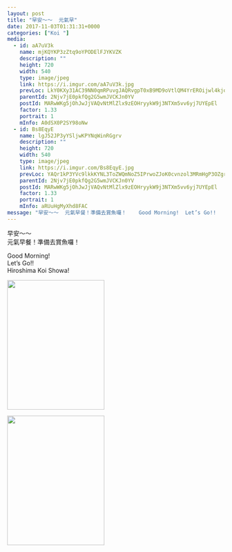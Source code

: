 ```yaml
---
layout: post
title: "早安～～  元氣早" 
date: 2017-11-03T01:31:31+0000 
categories: ["Koi "] 
media:
  - id: aA7uV3k
    name: mjKQYKP3zZtq9oYPODElFJYKVZK
    description: ""   
    height: 720
    width: 540
    type: image/jpeg
    link: https://i.imgur.com/aA7uV3k.jpg
    prevLoc: LkY0KXy31AC39NN0qmRPuvgJAQRvgpT0xB9MD9oVtlQM4YrEROijwl4kjojViJy7wG1x3MF05RDg9kNvS3921pqrv1FwGPPMX3OATGWGy4YP9QslVRYyK9ophMVmw8nvVxHNjxkV3zlrIqkKLVAMnMixk31xDqPmU7BqX725JNiYZZ5GmA7niXBAWNNvpZSDKjG7kjkri56ooPgR1AfjAgjwgD6pCJolVkjBzpSDLGx0lgYLf018pEOrkKUR9259rGM2fw9
    parentId: 2Njv7jE0pkfQg2G5wmJVCKJn0YV
    postId: MARwWKg5jOhJwJjVAQvNtMlZlx9zEOHryykW9j3NTXm5vv6yj7UYEpEl
    factor: 1.33
    portrait: 1
    mInfo: A0dSX0P2SY98oNw
  - id: Bs8EqyE
    name: lgJ52JP3yYSljwKPYNqWinRGgrv
    description: ""   
    height: 720
    width: 540
    type: image/jpeg
    link: https://i.imgur.com/Bs8EqyE.jpg
    prevLoc: YAQr1kP3YVc9lkkKYNL3ToZWQmNoZ5IPrwoZJoK0cvnzol3MRmHgP3OZgrgLTPGLRq07M4uWMK85mzVQf89ZDA3mXPFoE1QWynPqFLALvBEj6wh905M1r9nXHY6xVmLDy9CNpQ5wl8zPFkNXMkDjzgCY4zxr9mn1F4pXY4VLv9s7RR1qvw4NH74PDrrw0jSj7WwjjL95CRmxZ8V99MIjVp1KVZy8F9GgrPP7RGhWyxVp9lNoSYroW9Xrn4u4kRE91yv6c4A
    parentId: 2Njv7jE0pkfQg2G5wmJVCKJn0YV
    postId: MARwWKg5jOhJwJjVAQvNtMlZlx9zEOHryykW9j3NTXm5vv6yj7UYEpEl
    factor: 1.33
    portrait: 1
    mInfo: aRUuHgMyXhd8FAC
message: "早安～～  元氣早餐！準備去賞魚囉！    Good Morning!  Let’s Go!!   Hiroshima Koi Showa!"
---
```


早安～～  
元氣早餐！準備去賞魚囉！  
  
Good Morning!  
Let’s Go!!   
Hiroshima Koi Showa!


[//]: #media:  
<a href="https://i.imgur.com/aA7uV3k.jpg"><img src="https://i.imgur.com/aA7uV3k.jpg" height="300" width="225" /></a> 
  

<a href="https://i.imgur.com/Bs8EqyE.jpg"><img src="https://i.imgur.com/Bs8EqyE.jpg" height="300" width="225" /></a> 
 
